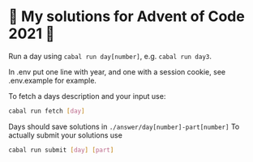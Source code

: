 # 🎄 My solutions for Advent of Code 2021 🎄

Run a day using `cabal run day[number]`, e.g. `cabal run day3`.

In .env put one line with year, and one with a session cookie, see .env.example for example.

To fetch a days description and your input use:
```bash
cabal run fetch [day]
``` 

Days should save solutions in `./answer/day[number]-part[number]`
To actually submit your solutions use
```bash
cabal run submit [day] [part]
```
